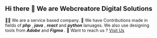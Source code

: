 ## Hi there 👋  We are Webcreatore Digital Solutions

🙋‍♀️ We are a service based company.
🌈 We have Contributions made in fields of ***php*** , ***java*** , ***react*** and ***python***  lanuages. We also use designing tools from ***Adobe*** and ***Figma*** . 
🧙 Want to reach us ? [Visit Us](https://webcreatore.com)
